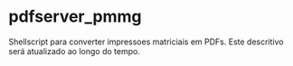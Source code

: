 # pdfserver_pmmg

Shellscript para converter impressoes matriciais em PDFs. Este descritivo será atualizado ao longo do tempo.
